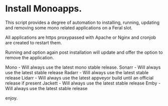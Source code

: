 # Install Monoapps.

This script provides a degree of automation to installing, running, updating and removing some mono related applications on a Feral slot.

All applications are https proxypassed with Apache or Nginx and cronjob are created to restart them.

Running and option again post installation will update and offer the option to remove the application.

Mono - Will always use the latest mono stable release.
Sonarr - Will always use the latest stable release
Radarr - Will always use the latest stable release
Lidarr - Will always use the latest appveyor build until an official release if present
Jackett - Will always use the latest stable release
Emby - Will always use the latest stable release

enjoy.